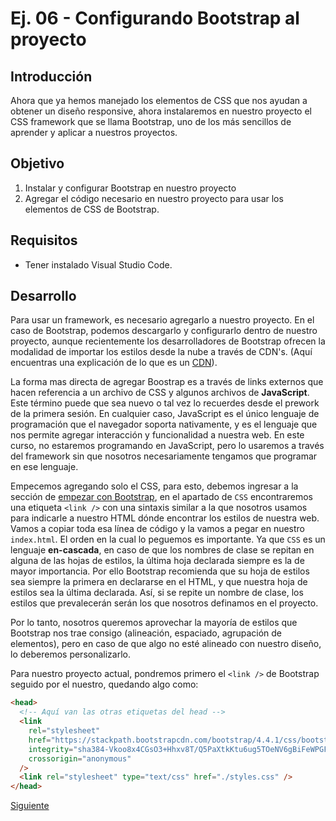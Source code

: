 # Ej. 06 - Configurando Bootstrap al proyecto

## Introducción
Ahora que ya hemos manejado los elementos de CSS que nos ayudan a obtener un diseño responsive, ahora instalaremos en nuestro proyecto el CSS framework que se llama Bootstrap, uno de los más sencillos de aprender y aplicar a nuestros proyectos.

## Objetivo
1. Instalar y configurar Bootstrap en nuestro proyecto
2. Agregar el código necesario en nuestro proyecto para usar los elementos de CSS de Bootstrap.

## Requisitos
- Tener instalado Visual Studio Code.

## Desarrollo

Para usar un framework, es necesario agregarlo a nuestro proyecto. En el caso de Bootstrap, podemos descargarlo y configurarlo dentro de nuestro proyecto, aunque recientemente los desarrolladores de Bootstrap ofrecen la modalidad de importar los estilos desde la nube a través de CDN's. (Aquí encuentras una explicación de lo que es un [CDN](https://developer.mozilla.org/es/docs/Glossary/CDN)).

La forma mas directa de agregar Boostrap es a través de links externos que hacen referencia
a un archivo de CSS y algunos archivos de **JavaScript**. Este término puede que
sea nuevo o tal vez lo recuerdes desde el prework de la primera sesión. En
cualquier caso, JavaScript es el único lenguaje de programación que el navegador
soporta nativamente, y es el lenguaje que nos permite agregar interacción y
funcionalidad a nuestra web. En este curso, no estaremos programando en
JavaScript, pero lo usaremos a través del framework sin que nosotros necesariamente tengamos que programar en ese lenguaje.

Empecemos agregando solo el CSS, para esto, debemos ingresar a la sección de
[empezar con Bootstrap](https://getbootstrap.com/docs/5.1/getting-started/introduction/#css),
en el apartado de `CSS` encontraremos una etiqueta `<link />` con una sintaxis similar a la que nosotros usamos para indicarle a nuestro HTML dónde encontrar los estilos de nuestra web. Vamos a copiar toda esa línea de código y la vamos a pegar en nuestro `index.html`. El orden en la cual lo peguemos es importante. Ya que `CSS` es un lenguaje **en-cascada**, en caso de que los nombres de clase se repitan en alguna de las hojas de estilos, la última hoja declarada siempre es la de mayor importancia. Por ello Bootstrap recomienda que su hoja de estilos sea siempre la primera en declararse en el HTML, y que nuestra hoja de estilos sea la última declarada. Así, si se repite un nombre de clase, los estilos que prevalecerán serán los que nosotros definamos en el proyecto.

Por lo tanto, nosotros queremos aprovechar la mayoría de estilos que Bootstrap nos trae consigo (alineación, espaciado, agrupación de elementos), pero en caso de que algo no esté alineado con nuestro diseño, lo deberemos personalizarlo.

Para nuestro proyecto actual, pondremos primero el `<link />` de Bootstrap seguido por el nuestro, quedando algo como:

```html
<head>
  <!-- Aquí van las otras etiquetas del head -->
  <link
    rel="stylesheet"
    href="https://stackpath.bootstrapcdn.com/bootstrap/4.4.1/css/bootstrap.min.css"
    integrity="sha384-Vkoo8x4CGsO3+Hhxv8T/Q5PaXtkKtu6ug5TOeNV6gBiFeWPGFN9MuhOf23Q9Ifjh"
    crossorigin="anonymous"
  />
  <link rel="stylesheet" type="text/css" href="./styles.css" />
</head>
```

[Siguiente](../Ejemplo-07/README.md)
